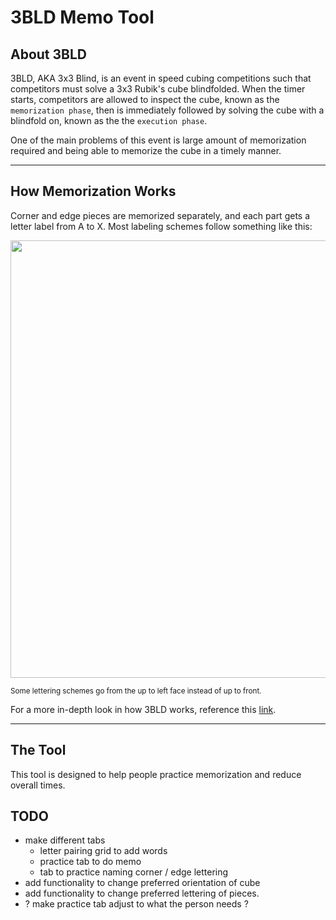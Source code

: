 # 3BLD Memo Tool

## About 3BLD

3BLD, AKA 3x3 Blind, is an event in speed cubing competitions such that competitors
must solve a 3x3 Rubik's cube blindfolded. When the timer starts, competitors
are allowed to inspect the cube, known as the `memorization phase`, then is 
immediately followed by solving the cube with a blindfold on, known as the the 
`execution phase`. 

One of the main problems of this event is large amount of memorization required
and being able to memorize the cube in a timely manner. 

---

## How Memorization Works

Corner and edge pieces are memorized separately, and each part gets a letter label
from A to X. Most labeling schemes follow something like this:

<center><img src=https://www.speedcubereview.com/uploads/1/5/0/1/15014224/3592468_orig.png width="700" /> </center>

<sub> Some lettering schemes go from the up to left face instead of up to front.</sub>

For a more in-depth look in how 3BLD works, reference this [link](https://www.speedcubereview.com/blind-solving-algorithms.html).

---

## The Tool

This tool is designed to help people practice memorization and reduce overall times.

## TODO

- make different tabs
    - letter pairing grid to add words
    - practice tab to do memo
    - tab to practice naming corner / edge lettering
- add functionality to change preferred orientation of cube
- add functionality to change preferred lettering of pieces.
- ? make practice tab adjust to what the person needs ?

